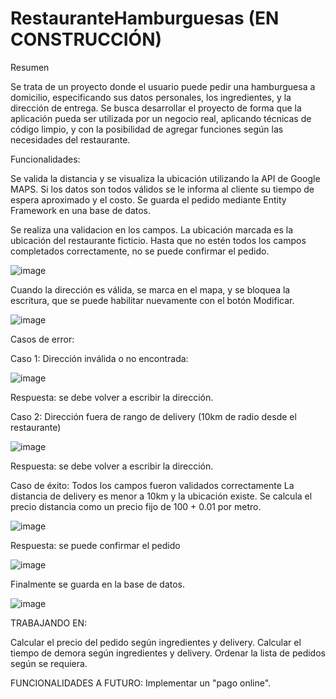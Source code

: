 # RestauranteHamburguesas (EN CONSTRUCCIÓN)

Resumen



Se trata de un proyecto donde el usuario puede pedir una hamburguesa a domicilio, especificando sus datos personales, los ingredientes,
y la dirección de entrega. Se busca desarrollar el proyecto de forma que la aplicación pueda ser utilizada por un negocio real, aplicando
técnicas de código limpio, y con la posibilidad de agregar funciones según las necesidades del restaurante.

Funcionalidades:


Se valida la distancia y se visualiza la ubicación utilizando la API de Google MAPS.
Si los datos son todos válidos se le informa al cliente su tiempo de espera aproximado y el costo.
Se guarda el pedido mediante Entity Framework en una base de datos.


Se realiza una validacion en los campos. La ubicación marcada es la ubicación del restaurante ficticio.
Hasta que no estén todos los campos completados correctamente, no se puede confirmar el pedido.

![image](https://user-images.githubusercontent.com/68035536/231653950-ee40ef89-07fb-404e-bdb5-6cb4b5ff6314.png)


Cuando la dirección es válida, se marca en el mapa, y se bloquea la escritura, que se puede habilitar nuevamente con el 
botón Modificar.

![image](https://user-images.githubusercontent.com/68035536/231652468-998b5c32-6427-47f8-b470-706d573f6c74.png)


Casos de error:

Caso 1: Dirección inválida o no encontrada:

![image](https://user-images.githubusercontent.com/68035536/231652765-6f9fe032-4954-4c7e-bdd4-8ddad5b60eb3.png)
 
Respuesta: se debe volver a escribir la dirección.

Caso 2: Dirección fuera de rango de delivery (10km de radio desde el restaurante)

![image](https://user-images.githubusercontent.com/68035536/231653773-043f98f0-71c4-4c8d-bb01-76e2d4c5364e.png)

Respuesta: se debe volver a escribir la dirección.

Caso de éxito:
Todos los campos fueron validados correctamente
La distancia de delivery es menor a 10km y la ubicación existe.
Se calcula el precio distancia como un precio fijo de 100 + 0.01 por metro.

![image](https://user-images.githubusercontent.com/68035536/231654113-78c13393-86fc-4e06-a371-f5441a52eb49.png)

Respuesta: se puede confirmar el pedido


![image](https://user-images.githubusercontent.com/68035536/231655324-9d4244be-0c83-464f-a3d6-dd8bfe33ffec.png)




Finalmente se guarda en la base de datos.

![image](https://user-images.githubusercontent.com/68035536/231655562-a1f9c531-2f70-4610-a387-43ee85151142.png)
















TRABAJANDO EN:

Calcular el precio del pedido según ingredientes y delivery.
Calcular el tiempo de demora según ingredientes y delivery.
Ordenar la lista de pedidos según se requiera.

FUNCIONALIDADES A FUTURO:
Implementar un "pago online".
